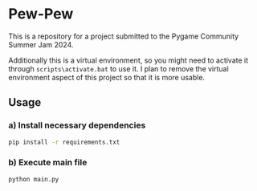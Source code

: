 # Pew-Pew
This is a repository for a project submitted to the Pygame Community Summer Jam 2024.

Additionally this is a virtual environment, so you might need to activate it through `scripts\activate.bat` to use it.
I plan to remove the virtual environment aspect of this project so that it is more usable.

## Usage

### a) Install necessary dependencies

```sh
pip install -r requirements.txt
```

### b) Execute main file

```sh
python main.py
```

